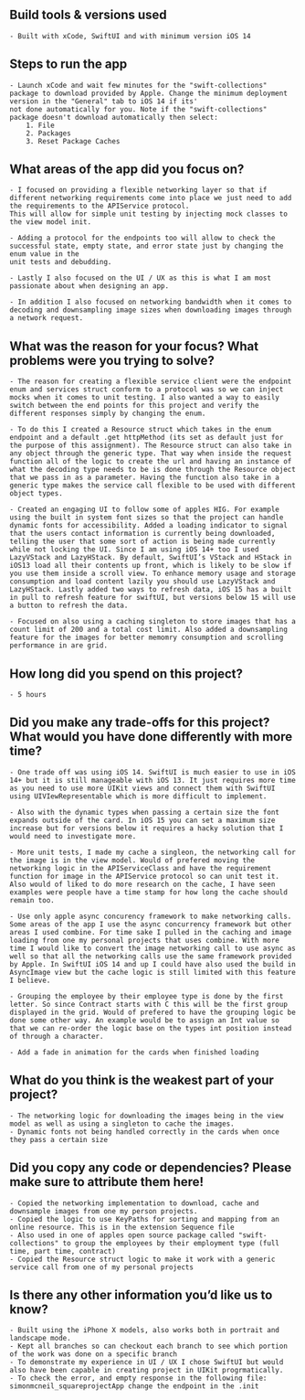 ## Build tools & versions used

    - Built with xCode, SwiftUI and with minimum version iOS 14

## Steps to run the app

    - Launch xCode and wait few minutes for the "swift-collections" package to download provided by Apple. Change the minimum deployment version in the "General" tab to iOS 14 if its'
    not done automatically for you. Note if the "swift-collections" package doesn't download automatically then select:
        1. File
        2. Packages
        3. Reset Package Caches

## What areas of the app did you focus on?
    
    - I focused on providing a flexible networking layer so that if different networking requirements come into place we just need to add the requirements to the APIService protocol.
    This will allow for simple unit testing by injecting mock classes to the view model init. 
    
    - Adding a protocol for the endpoints too will allow to check the successful state, empty state, and error state just by changing the enum value in the 
    unit tests and debudding. 
    
    - Lastly I also focused on the UI / UX as this is what I am most passionate about when designing an app. 
    
    - In addition I also focused on networking bandwidth when it comes to decoding and downsampling image sizes when downloading images through a network request. 

## What was the reason for your focus? What problems were you trying to solve?

    - The reason for creating a flexible service client were the endpoint enum and services struct conform to a protocol was so we can inject mocks when it comes to unit testing. I also wanted a way to easily switch between the end points for this project and verify the different responses simply by changing the enum. 
    
    - To do this I created a Resource struct which takes in the enum endpoint and a default .get httpMethod (its set as default just for the purpose of this assignment). The Resource struct can also take in any object through the generic type. That way when inside the request function all of the logic to create the url and having an instance of what the decoding type needs to be is done through the Resource object that we pass in as a parameter. Having the function also take in a generic type makes the service call flexible to be used with different object types.
    
    - Created an engaging UI to follow some of apples HIG. For example using the built in system font sizes so that the project can handle dynamic fonts for accessibility. Added a loading indicator to signal that the users contact information is currently being downloaded, telling the user that some sort of action is being made currently while not locking the UI. Since I am using iOS 14+ too I used LazyVStack and LazyHStack. By default, SwiftUI’s VStack and HStack in iOS13 load all their contents up front, which is likely to be slow if you use them inside a scroll view. To enhance memory usage and storage consumption and load content lazily you should use LazyVStack and LazyHStack. Lastly added two ways to refresh data, iOS 15 has a built in pull to refresh feature for swiftUI, but versions below 15 will use a button to refresh the data. 
    
    - Focused on also using a caching singleton to store images that has a count limit of 200 and a total cost limit. Also added a downsampling feature for the images for better memomry consumption and scrolling performance in are grid. 

## How long did you spend on this project?

    - 5 hours 

## Did you make any trade-offs for this project? What would you have done differently with more time?

    - One trade off was using iOS 14. SwiftUI is much easier to use in iOS 14+ but it is still manageable with iOS 13. It just requires more time as you need to use more UIKit views and connect them with SwiftUI using UIVIewRepresentable which is more difficult to implement.
    
    - Also with the dynamic types when passing a certain size the font expands outside of the card. In iOS 15 you can set a maximum size increase but for versions below it requires a hacky solution that I would need to investigate more. 
    
    - More unit tests, I made my cache a singleon, the networking call for the image is in the view model. Would of prefered moving the networking logic in the APIServiceClass and have the requirement function for image in the APIService protocol so can unit test it. Also would of liked to do more research on the cache, I have seen examples were people have a time stamp for how long the cache should remain too. 
    
    - Use only apple async concurency framework to make networking calls. Some areas of the app I use the async concurrency framework but other areas I used combine. For time sake I pulled in the caching and image loading from one my personal projects that uses combine. With more time I would like to convert the image networking call to use async as well so that all the networking calls use the same framework provided by Apple. In SwiftUI iOS 14 and up I could have also used the build in AsyncImage view but the cache logic is still limited with this feature I believe.
    
    - Grouping the employee by their employee type is done by the first letter. So since Contract starts with C this will be the first group displayed in the grid. Would of prefered to have the grouping logic be done some other way. An example would be to assign an Int value so that we can re-order the logic base on the types int position instead of through a character.
    
    - Add a fade in animation for the cards when finished loading

## What do you think is the weakest part of your project?

    - The networking logic for downloading the images being in the view model as well as using a singleton to cache the images. 
    - Dynamic fonts not being handled correctly in the cards when once they pass a certain size

## Did you copy any code or dependencies? Please make sure to attribute them here!

    - Copied the networking implementation to download, cache and downsample images from one my person projects. 
    - Copied the logic to use KeyPaths for sorting and mapping from an online resource. This is in the extension Sequence file
    - Also used in one of apples open source package called "swift-collections" to group the employees by their employment type (full time, part time, contract)
    - Copied the Resource struct logic to make it work with a generic service call from one of my personal projects

## Is there any other information you’d like us to know?
    - Built using the iPhone X models, also works both in portrait and landscape mode. 
    - Kept all branches so can checkout each branch to see which portion of the work was done on a specific branch
    - To demonstrate my experience in UI / UX I chose SwiftUI but would also have been capable in creating project in UIKit progrmatically. 
    - To check the error, and empty response in the following file: simonmcneil_squareprojectApp change the endpoint in the .init
